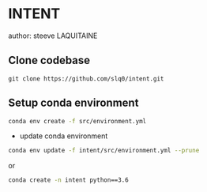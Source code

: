 
# INTENT

author: steeve LAQUITAINE  

## Clone codebase

```
git clone https://github.com/slq0/intent.git
```

## Setup conda environment

```bash
conda env create -f src/environment.yml
```

* update conda environment
```bash
conda env update -f intent/src/environment.yml --prune
```



or 

```bash
conda create -n intent python==3.6
```